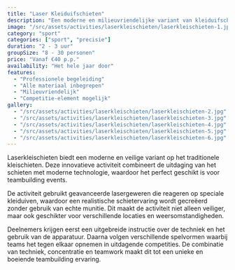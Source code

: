 ```yaml
---
title: "Laser Kleiduifschieten"
description: "Een moderne en milieuvriendelijke variant van kleiduifschieten."
image: "/src/assets/activities/laserkleischieten/laserkleischieten-1.jpg"
category: "sport"
categories: ["sport", "precisie"]
duration: "2 - 3 uur"
groupSize: "8 - 30 personen"
price: "Vanaf €40 p.p."
availability: "Het hele jaar door"
features:
  - "Professionele begeleiding"
  - "Alle materiaal inbegrepen"
  - "Milieuvriendelijk"
  - "Competitie-element mogelijk"
gallery:
  - "/src/assets/activities/laserkleischieten/laserkleischieten-2.jpg"
  - "/src/assets/activities/laserkleischieten/laserkleischieten-3.jpg"
  - "/src/assets/activities/laserkleischieten/laserkleischieten-4.jpg"
  - "/src/assets/activities/laserkleischieten/laserkleischieten-5.jpg"
  - "/src/assets/activities/laserkleischieten/laserkleischieten-6.jpg"
---
```


Laserkleischieten biedt een moderne en veilige variant op het traditionele kleischieten. Deze innovatieve activiteit combineert de uitdaging van het schieten met moderne technologie, waardoor het perfect geschikt is voor teambuilding events.

De activiteit gebruikt geavanceerde lasergeweren die reageren op speciale kleiduiven, waardoor een realistische schietervaring wordt gecreëerd zonder gebruik van echte munitie. Dit maakt de activiteit niet alleen veiliger, maar ook geschikter voor verschillende locaties en weersomstandigheden.

Deelnemers krijgen eerst een uitgebreide instructie over de techniek en het gebruik van de apparatuur. Daarna volgen verschillende spelvormen waarbij teams het tegen elkaar opnemen in uitdagende competities. De combinatie van techniek, concentratie en teamwork maakt dit tot een unieke en boeiende teambuilding ervaring.
